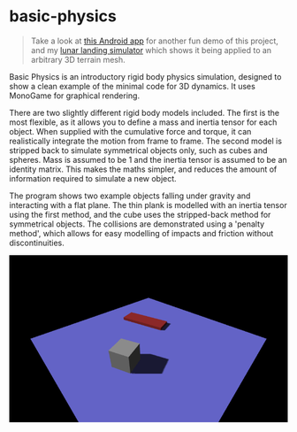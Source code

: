 # basic-physics
> Take a look at [this Android app](https://play.google.com/store/apps/details?id=kristianseng.swingball) for another fun demo of this project, and my [lunar landing simulator](https://play.google.com/store/apps/details?id=kristianseng.perilune) which shows it being applied to an arbitrary 3D terrain mesh.

Basic Physics is an introductory rigid body physics simulation, designed to show a clean example of the minimal code for 3D dynamics. It uses MonoGame for graphical rendering.

There are two slightly different rigid body models included. The first is the most flexible, as it allows you to define a mass and inertia tensor for each object. When supplied with the cumulative force and torque, it can realistically integrate the motion from frame to frame. The second model is stripped back to simulate symmetrical objects only, such as cubes and spheres. Mass is assumed to be 1 and the inertia tensor is assumed to be an identity matrix. This makes the maths simpler, and reduces the amount of information required to simulate a new object.

The program shows two example objects falling under gravity and interacting with a flat plane. The thin plank is modelled with an inertia tensor using the first method, and the cube uses the stripped-back method for symmetrical objects. The collisions are demonstrated using a 'penalty method', which allows for easy modelling of impacts and friction without discontinuities.

![Objects resting](https://github.com/george7378/basic-physics/blob/master/_img/1.png)
